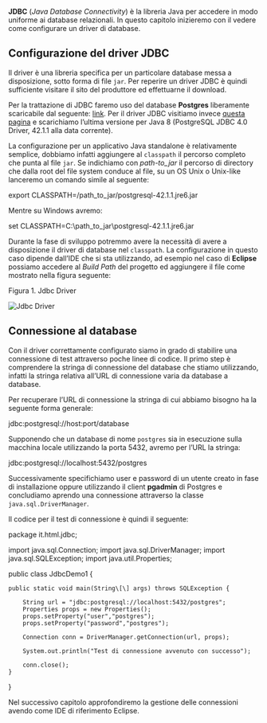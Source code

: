 **JDBC** (_Java Database Connectivity_) è la libreria Java per accedere in modo uniforme ai database relazionali. In questo capitolo inizieremo con il vedere come configurare un driver di database.

Configurazione del driver JDBC
------------------------------

Il driver è una libreria specifica per un particolare database messa a disposizione, sotto forma di file `jar`. Per reperire un driver JDBC è quindi sufficiente visitare il sito del produttore ed effettuarne il download.

Per la trattazione di JDBC faremo uso del database **Postgres** liberamente scaricabile dal seguente: [link](https://www.postgresql.org/download/). Per il driver JDBC visitiamo invece [questa pagina](
https://jdbc.postgresql.org/download.html) e scarichiamo l’ultima versione per Java 8 (PostgreSQL JDBC 4.0 Driver, 42.1.1 alla data corrente).

La configurazione per un applicativo Java standalone è relativamente semplice, dobbiamo infatti aggiungere al `classpath` il percorso completo che punta al file `jar`. Se indichiamo con _path-to_jar_ il percorso di directory che dalla root del file system conduce al file, su un OS Unix o Unix-like lanceremo un comando simile al seguente:

export CLASSPATH=/path\_to\_jar/postgresql-42.1.1.jre6.jar

Mentre su Windows avremo:

set CLASSPATH=C:\\path\_to\_jar\\postgresql-42.1.1.jre6.jar

Durante la fase di sviluppo potremmo avere la necessità di avere a disposizione il driver di database nel `classpath`. La configurazione in questo caso dipende dall’IDE che si sta utilizzando, ad esempio nel caso di **Eclipse** possiamo accedere al _Build Path_ del progetto ed aggiungere il file come mostrato nella figura seguente:

Figura 1. Jdbc Driver

![Jdbc Driver](http://www.html.it/wp-content/uploads/2017/07/jdbc_driver.png)

Connessione al database
-----------------------

Con il driver correttamente configurato siamo in grado di stabilire una connessione di test attraverso poche linee di codice. Il primo step è comprendere la stringa di connessione del database che stiamo utilizzando, infatti la stringa relativa all’URL di connessione varia da database a database.

Per recuperare l’URL di connessione la stringa di cui abbiamo bisogno ha la seguente forma generale:

jdbc:postgresql://host:port/database

Supponendo che un database di nome `postgres` sia in esecuzione sulla macchina locale utilizzando la porta 5432, avremo per l’URL la stringa:

jdbc:postgresql://localhost:5432/postgres

Successivamente specifichiamo user e password di un utente creato in fase di installazione oppure utilizzando il client **pgadmin** di Postgres e concludiamo aprendo una connessione attraverso la classe `java.sql.DriverManager`.

Il codice per il test di connessione è quindi il seguente:

package it.html.jdbc;

import java.sql.Connection;
import java.sql.DriverManager;
import java.sql.SQLException;
import java.util.Properties;

public class JdbcDemo1 {

	public static void main(String\[\] args) throws SQLException {
		
		String url = "jdbc:postgresql://localhost:5432/postgres";
		Properties props = new Properties();
		props.setProperty("user","postgres");
		props.setProperty("password","postgres");

		Connection conn = DriverManager.getConnection(url, props);

		System.out.println("Test di connessione avvenuto con successo");
		
		conn.close();
	}

}

Nel successivo capitolo approfondiremo la gestione delle connessioni avendo come IDE di riferimento Eclipse.